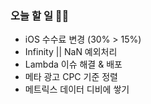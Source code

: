 ### 오늘 할 일 ✍🏽

- iOS 수수료 변경 (30% > 15%)
- Infinity || NaN 예외처리
- Lambda 이슈 해결 & 배포
- 메타 광고 CPC 기준 정렬
- 메트릭스 데이터 디비에 쌓기
